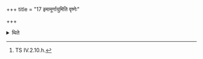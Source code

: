 +++
title = "17 इमामूर्णायुमिति वृष्णेः"

+++

<details><summary>थिते</summary>

17. with imam ūrṇāyum[^4] (the head) of ram;  


[^4]: TS IV.2.10.h.  
</details>
